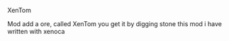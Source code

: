 XenTom

Mod add a ore, called XenTom
you get it by digging stone
this mod i have written with xenoca
